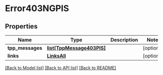 # Error403NGPIS

## Properties
Name | Type | Description | Notes
------------ | ------------- | ------------- | -------------
**tpp_messages** | [**list[TppMessage403PIS]**](TppMessage403PIS.md) |  | [optional] 
**links** | [**LinksAll**](LinksAll.md) |  | [optional] 

[[Back to Model list]](../README.md#documentation-for-models) [[Back to API list]](../README.md#documentation-for-api-endpoints) [[Back to README]](../README.md)

